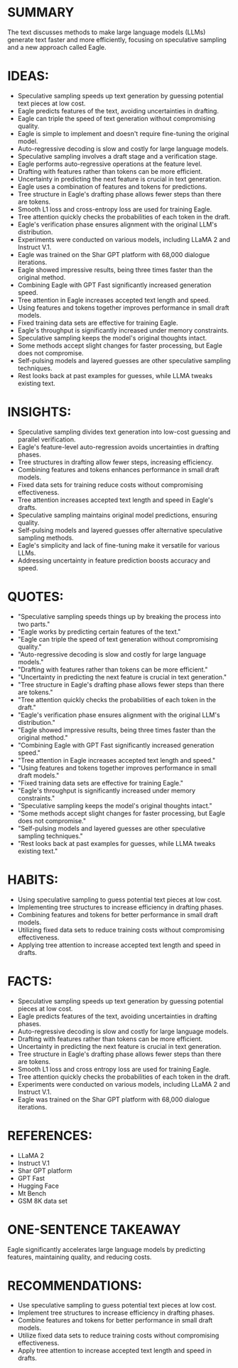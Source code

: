 # SUMMARY
The text discusses methods to make large language models (LLMs) generate text faster and more efficiently, focusing on speculative sampling and a new approach called Eagle.

# IDEAS:
- Speculative sampling speeds up text generation by guessing potential text pieces at low cost.
- Eagle predicts features of the text, avoiding uncertainties in drafting.
- Eagle can triple the speed of text generation without compromising quality.
- Eagle is simple to implement and doesn't require fine-tuning the original model.
- Auto-regressive decoding is slow and costly for large language models.
- Speculative sampling involves a draft stage and a verification stage.
- Eagle performs auto-regressive operations at the feature level.
- Drafting with features rather than tokens can be more efficient.
- Uncertainty in predicting the next feature is crucial in text generation.
- Eagle uses a combination of features and tokens for predictions.
- Tree structure in Eagle's drafting phase allows fewer steps than there are tokens.
- Smooth L1 loss and cross-entropy loss are used for training Eagle.
- Tree attention quickly checks the probabilities of each token in the draft.
- Eagle's verification phase ensures alignment with the original LLM's distribution.
- Experiments were conducted on various models, including LLaMA 2 and Instruct V.1.
- Eagle was trained on the Shar GPT platform with 68,000 dialogue iterations.
- Eagle showed impressive results, being three times faster than the original method.
- Combining Eagle with GPT Fast significantly increased generation speed.
- Tree attention in Eagle increases accepted text length and speed.
- Using features and tokens together improves performance in small draft models.
- Fixed training data sets are effective for training Eagle.
- Eagle's throughput is significantly increased under memory constraints.
- Speculative sampling keeps the model's original thoughts intact.
- Some methods accept slight changes for faster processing, but Eagle does not compromise.
- Self-pulsing models and layered guesses are other speculative sampling techniques.
- Rest looks back at past examples for guesses, while LLMA tweaks existing text.

# INSIGHTS:
- Speculative sampling divides text generation into low-cost guessing and parallel verification.
- Eagle's feature-level auto-regression avoids uncertainties in drafting phases.
- Tree structures in drafting allow fewer steps, increasing efficiency.
- Combining features and tokens enhances performance in small draft models.
- Fixed data sets for training reduce costs without compromising effectiveness.
- Tree attention increases accepted text length and speed in Eagle's drafts.
- Speculative sampling maintains original model predictions, ensuring quality.
- Self-pulsing models and layered guesses offer alternative speculative sampling methods.
- Eagle's simplicity and lack of fine-tuning make it versatile for various LLMs.
- Addressing uncertainty in feature prediction boosts accuracy and speed.

# QUOTES:
- "Speculative sampling speeds things up by breaking the process into two parts."
- "Eagle works by predicting certain features of the text."
- "Eagle can triple the speed of text generation without compromising quality."
- "Auto-regressive decoding is slow and costly for large language models."
- "Drafting with features rather than tokens can be more efficient."
- "Uncertainty in predicting the next feature is crucial in text generation."
- "Tree structure in Eagle's drafting phase allows fewer steps than there are tokens."
- "Tree attention quickly checks the probabilities of each token in the draft."
- "Eagle's verification phase ensures alignment with the original LLM's distribution."
- "Eagle showed impressive results, being three times faster than the original method."
- "Combining Eagle with GPT Fast significantly increased generation speed."
- "Tree attention in Eagle increases accepted text length and speed."
- "Using features and tokens together improves performance in small draft models."
- "Fixed training data sets are effective for training Eagle."
- "Eagle's throughput is significantly increased under memory constraints."
- "Speculative sampling keeps the model's original thoughts intact."
- "Some methods accept slight changes for faster processing, but Eagle does not compromise."
- "Self-pulsing models and layered guesses are other speculative sampling techniques."
- "Rest looks back at past examples for guesses, while LLMA tweaks existing text."

# HABITS:
- Using speculative sampling to guess potential text pieces at low cost.
- Implementing tree structures to increase efficiency in drafting phases.
- Combining features and tokens for better performance in small draft models.
- Utilizing fixed data sets to reduce training costs without compromising effectiveness.
- Applying tree attention to increase accepted text length and speed in drafts.

# FACTS:
- Speculative sampling speeds up text generation by guessing potential pieces at low cost.
- Eagle predicts features of the text, avoiding uncertainties in drafting phases.
- Auto-regressive decoding is slow and costly for large language models.
- Drafting with features rather than tokens can be more efficient.
- Uncertainty in predicting the next feature is crucial in text generation.
- Tree structure in Eagle's drafting phase allows fewer steps than there are tokens.
- Smooth L1 loss and cross entropy loss are used for training Eagle.
- Tree attention quickly checks the probabilities of each token in the draft.
- Experiments were conducted on various models, including LLaMA 2 and Instruct V.1.
- Eagle was trained on the Shar GPT platform with 68,000 dialogue iterations.

# REFERENCES:
- LLaMA 2
- Instruct V.1
- Shar GPT platform
- GPT Fast
- Hugging Face
- Mt Bench
- GSM 8K data set

# ONE-SENTENCE TAKEAWAY
Eagle significantly accelerates large language models by predicting features, maintaining quality, and reducing costs.

# RECOMMENDATIONS:
- Use speculative sampling to guess potential text pieces at low cost.
- Implement tree structures to increase efficiency in drafting phases.
- Combine features and tokens for better performance in small draft models.
- Utilize fixed data sets to reduce training costs without compromising effectiveness.
- Apply tree attention to increase accepted text length and speed in drafts.